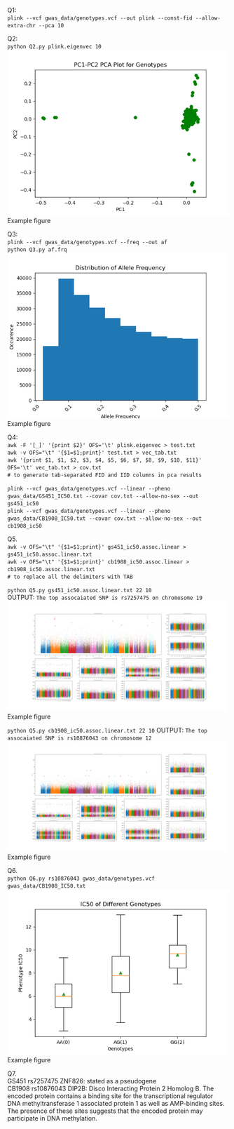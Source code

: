 Q1:  
`plink --vcf gwas_data/genotypes.vcf --out plink --const-fid --allow-extra-chr --pca 10`  
  
Q2:  
`python Q2.py plink.eigenvec 10`  
![Example](Q2.png)  
Example figure  
  
Q3:  
`plink --vcf gwas_data/genotypes.vcf --freq --out af`  
`python Q3.py af.frq`  
![Example](Q3.png)  
Example figure  
  
Q4:  
`awk -F '[_]' '{print $2}' OFS='\t' plink.eigenvec > test.txt`  
`awk -v OFS="\t" '{$1=$1;print}' test.txt > vec_tab.txt`  
`awk '{print $1, $1, $2, $3, $4, $5, $6, $7, $8, $9, $10, $11}' OFS='\t' vec_tab.txt > cov.txt`  
`# to generate tab-separated FID and IID columns in pca results`  

`plink --vcf gwas_data/genotypes.vcf --linear --pheno gwas_data/GS451_IC50.txt --covar cov.txt --allow-no-sex --out gs451_ic50`  
`plink --vcf gwas_data/genotypes.vcf --linear --pheno gwas_data/CB1908_IC50.txt --covar cov.txt --allow-no-sex --out cb1908_ic50`  

Q5.  
`awk -v OFS="\t" '{$1=$1;print}' gs451_ic50.assoc.linear > gs451_ic50.assoc.linear.txt`  
`awk -v OFS="\t" '{$1=$1;print}' cb1908_ic50.assoc.linear > cb1908_ic50.assoc.linear.txt`  
`# to replace all the delimiters with TAB`
  
`python Q5.py gs451_ic50.assoc.linear.txt 22 10`  
OUTPUT: `The top assocaiated SNP is rs7257475 on chromosome 19`  
![Example](Q5_gs451_ic50.png)  
Example figure  
  
`python Q5.py cb1908_ic50.assoc.linear.txt 22 10`
OUTPUT: `The top assocaiated SNP is rs10876043 on chromosome 12`  
![Example](Q5_cb1908_ic50.png)  
Example figure  
  
Q6.  
`python Q6.py rs10876043 gwas_data/genotypes.vcf gwas_data/CB1908_IC50.txt`  
![Example](Q6.png)  
Example figure  
  
Q7.  
GS451 rs7257475 ZNF826: stated as a pseudogene  
CB1908 rs10876043 DIP2B: Disco Interacting Protein 2 Homolog B. The encoded protein contains a binding site for the transcriptional regulator DNA methyltransferase 1 associated protein 1 as well as AMP-binding sites. The presence of these sites suggests that the encoded protein may participate in DNA methylation. 